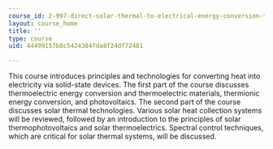 ```yaml
---
course_id: 2-997-direct-solar-thermal-to-electrical-energy-conversion-technologies-fall-2009
layout: course_home
title: ''
type: course
uid: 44499157b8c5424384fda8f24df72481

---
```

This course introduces principles and technologies for converting heat into electricity via solid-state devices. The first part of the course discusses thermoelectric energy conversion and thermoelectric materials, thermionic energy conversion, and photovoltaics. The second part of the course discusses solar thermal technologies. Various solar heat collection systems will be reviewed, followed by an introduction to the principles of solar thermophotovoltaics and solar thermoelectrics. Spectral control techniques, which are critical for solar thermal systems, will be discussed.
